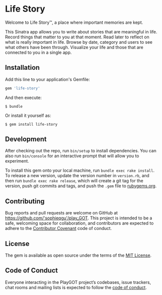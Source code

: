 # Life Story

Welcome to Life Story™, a place where important memories are kept.

This Sinatra app allows you to write about stories that are meaningful in life. Record things that matter to you at that moment. Read later to reflect on what is really important in life. Browse by date, category and users to see what others have been through. Visualize your life and those that are connected to you in a single app.


## Installation

Add this line to your application's Gemfile:

```ruby
gem 'life-story'
```

And then execute:

    $ bundle

Or install it yourself as:

    $ gem install life-story

## Development

After checking out the repo, run `bin/setup` to install dependencies. You can also run `bin/console` for an interactive prompt that will allow you to experiment.

To install this gem onto your local machine, run `bundle exec rake install`. To release a new version, update the version number in `version.rb`, and then run `bundle exec rake release`, which will create a git tag for the version, push git commits and tags, and push the `.gem` file to [rubygems.org](https://rubygems.org).

## Contributing

Bug reports and pull requests are welcome on GitHub at https://github.com/'sophieqgu'/play_GOT. This project is intended to be a safe, welcoming space for collaboration, and contributors are expected to adhere to the [Contributor Covenant](http://contributor-covenant.org) code of conduct.

## License

The gem is available as open source under the terms of the [MIT License](https://opensource.org/licenses/MIT).

## Code of Conduct

Everyone interacting in the PlayGOT project’s codebases, issue trackers, chat rooms and mailing lists is expected to follow the [code of conduct](https://github.com/'sophieqgu'/play_GOT/blob/master/CODE_OF_CONDUCT.md).
